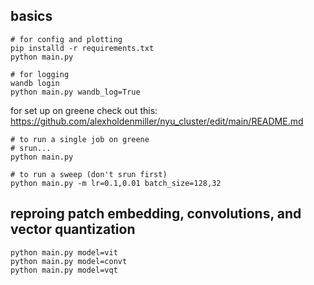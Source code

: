 
## basics
```
# for config and plotting
pip installd -r requirements.txt
python main.py

# for logging
wandb login
python main.py wandb_log=True
```

for set up on greene check out this:
https://github.com/alexholdenmiller/nyu_cluster/edit/main/README.md

```
# to run a single job on greene
# srun...
python main.py

# to run a sweep (don't srun first)
python main.py -m lr=0.1,0.01 batch_size=128,32
```

## reproing patch embedding, convolutions, and vector quantization

```
python main.py model=vit
python main.py model=convt
python main.py model=vqt
```
